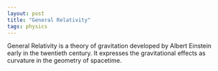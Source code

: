 ```yaml
---
layout: post
title: "General Relativity"
tags: physics
---
```

General Relativity is a theory of gravitation developed by Albert Einstein early in the twentieth century. It expresses the gravitational effects as curvature in the geometry of spacetime.
